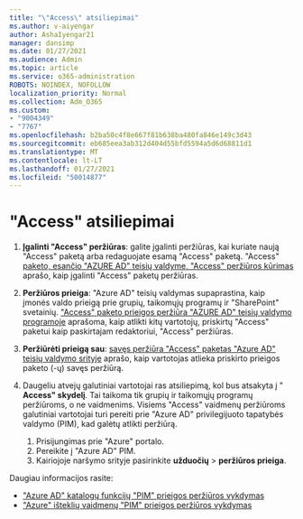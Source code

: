 ```yaml
---
title: "\"Access\" atsiliepimai"
ms.author: v-aiyengar
author: AshaIyengar21
manager: dansimp
ms.date: 01/27/2021
ms.audience: Admin
ms.topic: article
ms.service: o365-administration
ROBOTS: NOINDEX, NOFOLLOW
localization_priority: Normal
ms.collection: Adm_O365
ms.custom:
- "9004349"
- "7767"
ms.openlocfilehash: b2ba50c4f8e667f81b638ba480fa846e149c3d43
ms.sourcegitcommit: eb685eea3ab312d404d55bfd5594a5d6d68811d1
ms.translationtype: MT
ms.contentlocale: lt-LT
ms.lasthandoff: 01/27/2021
ms.locfileid: "50014877"
---
```

# <a name="access-reviews"></a>"Access" atsiliepimai

1. **Įgalinti "Access" peržiūras**: galite įgalinti peržiūras, kai kuriate naują "Access" paketą arba redaguojate esamą "Access" paketą. "Access" [paketo, esančio "AZURE AD" teisių valdyme, "Access" peržiūros kūrimas](https://docs.microsoft.com/azure/active-directory/governance/entitlement-management-access-reviews-create) aprašo, kaip įgalinti "Access" paketų peržiūras.

1. **Peržiūros prieiga**: "Azure AD" teisių valdymas supaprastina, kaip įmonės valdo prieigą prie grupių, taikomųjų programų ir "SharePoint" svetainių. ["Access" paketo prieigos peržiūra "AZURE AD" teisių valdymo programoje](https://docs.microsoft.com/azure/active-directory/governance/entitlement-management-access-reviews-create) aprašoma, kaip atlikti kitų vartotojų, priskirtų "Access" paketui kaip paskirtajam redaktoriui, "Access" peržiūras.

1. **Peržiūrėti prieigą sau**: [savęs peržiūra "Access" paketas "Azure AD" teisių valdymo srityje](https://docs.microsoft.com/azure/active-directory/governance/entitlement-management-access-reviews-self-review) aprašo, kaip vartotojas atlieka priskirto prieigos paketo (-ų) savęs peržiūrą.

1. Daugeliu atvejų galutiniai vartotojai ras atsiliepimą, kol bus atsakyta į " **Access" skydelį**. Tai taikoma tik grupių ir taikomųjų programų peržiūroms, o ne vaidmenims. Visiems "Access" vaidmenų peržiūroms galutiniai vartotojai turi pereiti prie "Azure AD" privilegijuoto tapatybės valdymo (PIM), kad galėtų atlikti peržiūrą.

    1. Prisijungimas prie "Azure" portalo.
    2. Pereikite į "Azure AD" PIM.
    3. Kairiojoje naršymo srityje pasirinkite **užduočių**  >  **peržiūros prieiga**.
    
Daugiau informacijos rasite:

- ["Azure AD" katalogų funkcijų "PIM" prieigos peržiūros vykdymas ](https://docs.microsoft.com/azure/active-directory/privileged-identity-management/pim-how-to-perform-security-review/)
- ["Azure" išteklių vaidmenų "PIM" prieigos peržiūros vykdymas](https://docs.microsoft.com/azure/active-directory/privileged-identity-management/pim-resource-roles-perform-access-review/)
